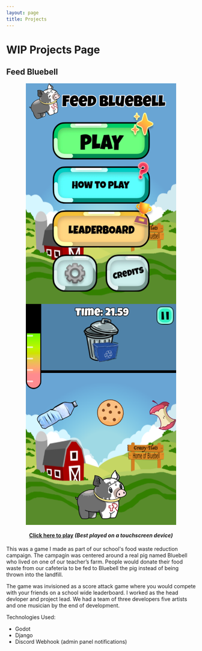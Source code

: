 ```yaml
---
layout: page
title: Projects
---
```


<style>
  .image-container {
    display: flex;
    justify-content: center;
    flex-wrap: wrap;
  }
  .image-container img {
    width: 400px;
    margin: auto;
    margin-bottom: var(--spacing-sm);
  }
  @media (max-width: 800px) {
    .image-container img {
      width: 100%;
    }
  }
</style>

# WIP Projects Page

## Feed Bluebell
<div class="image-container">
  <img src="https://raw.githubusercontent.com/ColinVanderMeer/FeedBluebell/refs/heads/main/docs/images/titleScreen.png"/>
  <img src="https://raw.githubusercontent.com/ColinVanderMeer/FeedBluebell/refs/heads/main/docs/images/gameplay.png"/>
</div>

<!-- [Click here to play](https://rockway.ca/feedbluebell) *(Best played on a touchscreen device)* -->
<h4 style="text-align: center;"> <a href="https://rockway.ca/feedbluebell/"> Click here to play</a> <i>(Best played on a touchscreen device)</i></h4>

This was a game I made as part of our school's food waste reduction campaign. The campagin was centered around a real pig named Bluebell who lived on one of our teacher’s farm. People would donate their food waste from our cafeteria to be fed to Bluebell the pig instead of being thrown into the landfill.

The game was invisioned as a score attack game where you would compete with your friends on a school wide leaderboard. I worked as the head devloper and project lead. We had a team of three developers five artists and one musician by the end of development.

Technologies Used:
- Godot
- Django
- Discord Webhook (admin panel notifications)